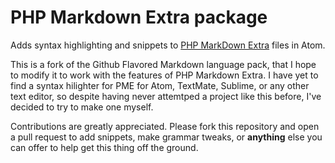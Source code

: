 # PHP Markdown Extra package

Adds syntax highlighting and snippets to [PHP MarkDown Extra](https://michelf.ca/projects/php-markdown/extra/)
files in Atom.

This is a fork of the Github Flavored Markdown language pack, that I hope to modify it to work with the features of PHP Markdown Extra. I have yet to find a syntax hilighter for PME for Atom, TextMate, Sublime, or any other text editor, so despite having never attemtped a project like this before, I've decided to try to make one myself.

Contributions are greatly appreciated. Please fork this repository and open a pull request to add snippets, make grammar tweaks, or **anything** else you can offer to help get this thing off the ground.
